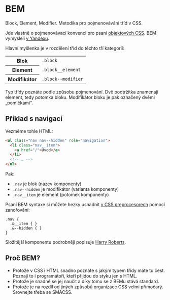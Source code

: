 # BEM

Block, Element, Modifier. Metodika pro pojmenovávání tříd v CSS.

Jde vlastně o pojmenovávací konvenci pro psaní [objektových CSS](oocss.md). BEM vymysleli [v Yandexu](https://en.bem.info/method/key-concepts/).

Hlavní myšlenka je v rozdělení tříd do těchto tří kategorií:

<table>
<tr>
  <th>Blok</th>
  <td><code>.block</code></td>
</tr>
<tr>
  <th>Element</th>
  <td><code>.block__element</code></td>
</tr>
<tr>
  <th>Modifikátor</th>
  <td><code>.block--modifier</code></td>
</tr>
</table>

Typ třídy poznáte podle způsobu pojmenování. Dvě podtržítka znamenají element, tedy potomka bloku. Modifikátor bloku je pak označený dvěmi „pomlčkami“.

## Příklad s navigací

Vezměme tohle HTML:

```html
<ul class="nav nav--hidden" role="navigation">
  <li class="nav__item">
    <a href="/">Úvod</a>
  </li>
  <!-- … -->
</ul>
```

Pak:

- `.nav` je blok (název komponenty)
- `.nav--hidden` je modifikátor (varianta komponenty)
- `.nav__item` je element (potomek komponenty)

Psaní BEM syntaxe si můžete hezky usnadnit [v CSS preprocesorech](http://www.vzhurudolu.cz/blog/13-css-preprocesory-2) pomocí zanořování:

```less
.nav {
  .&__item { }
  .&--hidden { }
}
```

Složitější komponentu podrobněji popisuje [Harry Roberts](http://csswizardry.com/2013/01/mindbemding-getting-your-head-round-bem-syntax/).

## Proč BEM?

- Protože v CSS i HTML snadno poznáte s jakým typem třídy máte tu čest. Poznají to i programátoři, kteří přijdou do styku jen s HTML.
- Protože je snadné se jej naučit a díky tomu se z BEMu stává standard.
- Protože je na rozdíl od jiných způsobů organizace CSS velmi přímočarý. Srovnejte třeba se SMACSS.



